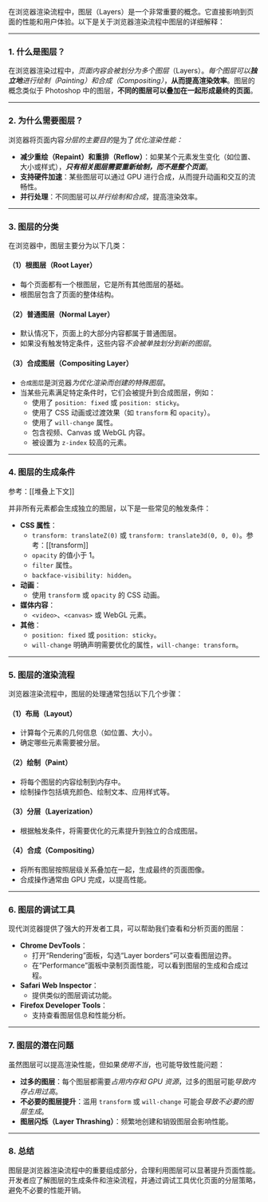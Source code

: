 在浏览器渲染流程中，图层（Layers）是一个非常重要的概念。它直接影响到页面的性能和用户体验。以下是关于浏览器渲染流程中图层的详细解释：

---

### 1. **什么是图层？**
在浏览器渲染过程中，*页面内容会被划分为多个图层*（Layers）。*每个图层可以**独立地**进行绘制（Painting）和合成（Compositing）*，**从而提高渲染效率**。图层的概念类似于 Photoshop 中的图层，**不同的图层可以叠加在一起形成最终的页面**。

---

### 2. **为什么需要图层？**
浏览器将页面内容*分层的主要目的*是为了*优化渲染性能：*
- **减少重绘（Repaint）和重排（Reflow）**：如果某个元素发生变化（如位置、大小或样式），***只有相关图层需要重新绘制，而不是整个页面***。
- **支持硬件加速**：某些图层可以通过 GPU 进行合成，从而提升动画和交互的流畅性。
- **并行处理**：不同图层可以*并行绘制和合成*，提高渲染效率。

---

### 3. **图层的分类**
在浏览器中，图层主要分为以下几类：
#### （1）**根图层（Root Layer）**
- 每个页面都有一个根图层，它是所有其他图层的基础。
- 根图层包含了页面的整体结构。

#### （2）**普通图层（Normal Layer）**
- 默认情况下，页面上的大部分内容都属于普通图层。
- 如果没有触发特定条件，这些内容*不会被单独划分到新的图层*。

#### （3）**合成图层（Compositing Layer）**
- `合成图层`是浏览器*为优化渲染而创建的特殊图层*。
- 当某些元素满足特定条件时，它们会被提升到合成图层，例如：
  - 使用了 `position: fixed` 或 `position: sticky`。
  - 使用了 CSS 动画或过渡效果（如 `transform` 和 `opacity`）。
  - 使用了 `will-change` 属性。
  - 包含视频、Canvas 或 WebGL 内容。
  - 被设置为 `z-index` 较高的元素。

---

### 4. **图层的生成条件**
参考：[[堆叠上下文]]

并非所有元素都会生成独立的图层，以下是一些常见的触发条件：
- **CSS 属性**：
  - `transform: translateZ(0)` 或 `transform: translate3d(0, 0, 0)`。参考：[[transform]]
  - `opacity` 的值小于 1。
  - `filter` 属性。
  - `backface-visibility: hidden`。
- **动画**：
  - 使用 `transform` 或 `opacity` 的 CSS 动画。
- **媒体内容**：
  - `<video>`、`<canvas>` 或 WebGL 元素。
- **其他**：
  - `position: fixed` 或 `position: sticky`。
  - `will-change` 明确声明需要优化的属性，`will-change: transform`。

---

### 5. **图层的渲染流程**
浏览器渲染流程中，图层的处理通常包括以下几个步骤：
#### （1）**布局（Layout）**
- 计算每个元素的几何信息（如位置、大小）。
- 确定哪些元素需要被分层。

#### （2）**绘制（Paint）**
- 将每个图层的内容绘制到内存中。
- 绘制操作包括填充颜色、绘制文本、应用样式等。

#### （3）**分层（Layerization）**
- 根据触发条件，将需要优化的元素提升到独立的合成图层。

#### （4）**合成（Compositing）**
- 将所有图层按照层级关系叠加在一起，生成最终的页面图像。
- 合成操作通常由 GPU 完成，以提高性能。

---

### 6. **图层的调试工具**
现代浏览器提供了强大的开发者工具，可以帮助我们查看和分析页面的图层：
- **Chrome DevTools**：
  - 打开“Rendering”面板，勾选“Layer borders”可以查看图层边界。
  - 在“Performance”面板中录制页面性能，可以看到图层的生成和合成过程。
- **Safari Web Inspector**：
  - 提供类似的图层调试功能。
- **Firefox Developer Tools**：
  - 支持查看图层信息和性能分析。

---

### 7. **图层的潜在问题**
虽然图层可以提高渲染性能，但如果*使用不当*，也可能导致性能问题：
- **过多的图层**：每个图层都需要*占用内存和 GPU 资源*，过多的图层可能*导致内存占用过高*。
- **不必要的图层提升**：滥用 `transform` 或 `will-change` 可能会*导致不必要的图层生成*。
- **图层闪烁（Layer Thrashing）**：频繁地创建和销毁图层会影响性能。

---

### 8. **总结**
图层是浏览器渲染流程中的重要组成部分，合理利用图层可以显著提升页面性能。开发者应了解图层的生成条件和渲染流程，并通过调试工具优化页面的分层策略，避免不必要的性能开销。
